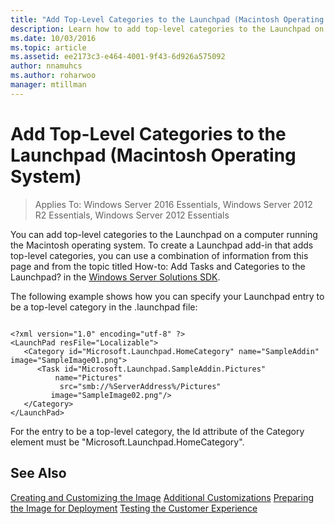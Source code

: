 ```yaml
---
title: "Add Top-Level Categories to the Launchpad (Macintosh Operating System)"
description: Learn how to add top-level categories to the Launchpad on a computer running the Macintosh operating system.
ms.date: 10/03/2016
ms.topic: article
ms.assetid: ee2173c3-e464-4001-9f43-6d926a575092
author: nnamuhcs
ms.author: roharwoo
manager: mtillman
---
```


# Add Top-Level Categories to the Launchpad (Macintosh Operating System)

>Applies To: Windows Server 2016 Essentials, Windows Server 2012 R2 Essentials, Windows Server 2012 Essentials

You can add top-level categories to the Launchpad on a computer running the Macintosh operating system. To create a Launchpad add-in that adds top-level categories, you can use a combination of information from this page and from the topic titled How-to: Add Tasks and Categories to the Launchpad? in the [Windows Server Solutions SDK](/previous-versions/windows/server-essentials/gg513988(v=msdn.10)).

 The following example shows how you can specify your Launchpad entry to be a top-level category in the .launchpad file:

```

<?xml version="1.0" encoding="utf-8" ?>
<LaunchPad resFile="Localizable">
   <Category id="Microsoft.Launchpad.HomeCategory" name="SampleAddin"  image="SampleImage01.png">
      <Task id="Microsoft.Launchpad.SampleAddin.Pictures"
          name="Pictures"
           src="smb://%ServerAddress%/Pictures"
         image="SampleImage02.png"/>
   </Category>
</LaunchPad>
```

 For the entry to be a top-level category, the Id attribute of the Category element must be "Microsoft.Launchpad.HomeCategory".

## See Also
 [Creating and Customizing the Image](Creating-and-Customizing-the-Image.md)
 [Additional Customizations](Additional-Customizations.md)
 [Preparing the Image for Deployment](Preparing-the-Image-for-Deployment.md)
 [Testing the Customer Experience](Testing-the-Customer-Experience.md)
